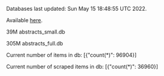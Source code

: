 Databases last updated: Sun May 15 18:48:55 UTC 2022. 

Available [here](https://github.com/cbeauhilton/ash-db/releases).


39M	abstracts_small.db

305M	abstracts_full.db

Current number of items in db:
[{"count(*)": 96904}]

Current number of scraped items in db:
[{"count(*)": 36960}]
